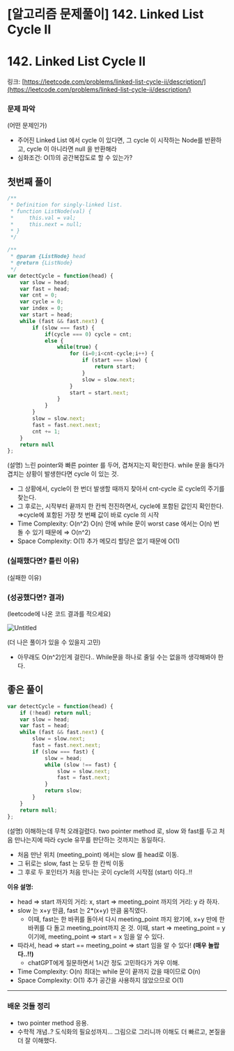 # [알고리즘 문제풀이] 142. Linked List Cycle II

# 142. Linked List Cycle II

링크: [https://leetcode.com/problems/linked-list-cycle-ii/description/](https://leetcode.com/problems/linked-list-cycle-ii/description/)

### 문제 파악

(어떤 문제인가)

- 주어진 Linked List 에서 cycle 이 있다면, 그 cycle 이 시작하는 Node를 반환하고, cycle 이 아니라면 null 을 반환해라
- 심화조건: O(1)의 공간복잡도로 할 수 있는가?

## 첫번째 풀이

```jsx
/**
 * Definition for singly-linked list.
 * function ListNode(val) {
 *     this.val = val;
 *     this.next = null;
 * }
 */

/**
 * @param {ListNode} head
 * @return {ListNode}
 */
var detectCycle = function(head) {
    var slow = head;
    var fast = head;
    var cnt = 0;
    var cycle = 0;
    var index = 0;
    var start = head;
    while (fast && fast.next) {
        if (slow === fast) {
            if(cycle === 0) cycle = cnt;
            else {
                while(true) {
                    for (i=0;i<cnt-cycle;i++) {
                        if (start === slow) {
                            return start;
                        }
                        slow = slow.next;
                    }
                    start = start.next;
                }
            }
        }
        slow = slow.next;
        fast = fast.next.next;
        cnt += 1;
    }
    return null
};
```

(설명) 느린 pointer와 빠른 pointer 를 두어, 겹쳐지는지 확인한다. while 문을 돌다가 겹치는 상황이 발생한다면 cycle 이 있는 것.

- 그 상황에서, cycle이 한 번더 발생할 때까지 찾아서 cnt-cycle 로 cycle의 주기를 찾는다.
- 그 후로는, 시작부터 끝까지 한 칸씩 전진하면서, cycle에 포함된 값인지 확인한다. ⇒cycle에 포함된 가장 첫 번째  값이 바로 cycle 의 시작
- Time Complexity: O(n^2) O(n) 안에 while 문이 worst case 에서는 O(n) 번 돌 수 있기 때문에 ⇒ O(n^2)
- Space Complexity: O(1) 추가 메모리 할당은 없기 때문에 O(1)

### (실패했다면? 틀린 이유)

(실패한 이유)

### (성공했다면? 결과)

(leetcode에 나온 코드 결과를 적으세요)

![Untitled](https://s3-us-west-2.amazonaws.com/secure.notion-static.com/c41b37de-23aa-4990-abfc-07d0a548ee62/Untitled.png)

(더 나은 풀이가 있을 수 있을지 고민)

- 아무래도 O(n^2)인게 걸린다.. While문을 하나로 줄일 수는 없을까 생각해봐야 한다.

## 좋은 풀이

```jsx
var detectCycle = function(head) {
    if (!head) return null;
    var slow = head;
    var fast = head;
    while (fast && fast.next) {
        slow = slow.next;
        fast = fast.next.next;
        if (slow === fast) {
            slow = head;
            while (slow !== fast) {
                slow = slow.next;
                fast = fast.next;
            }
            return slow;
        }
    }
    return null;
};
```

(설명) 이해하는데 무척 오래걸렸다. two pointer method 로, slow 와 fast를 두고 처음 만나는지에 따라 cycle 유무를 판단하는 것까지는 동일하다.

- 처음 만난 위치 (meeting_point) 에서는 slow 를 head로 이동.
- 그 뒤로는 slow, fast 는 모두 한 칸씩 이동
- 그 후로 두 포인터가 처음 만나는 곳이 cycle의 시작점 (start) 이다..!!

**이유 설명:**

- head ⇒ start 까지의 거리: x, start ⇒ meeting_point 까지의 거리: y 라 하자.
- slow 는 x+y 만큼, fast 는 2*(x+y) 만큼 움직였다.
    - 이때, fast는 한 바퀴를 돌아서 다시 meeting_point 까지 왔기에, x+y 만에 한 바퀴를 다 돌고 meeting_point까지 온 것. 이때, start ⇒ meeting_point = y 이기에, meeting_point ⇒ start = x 임을 알 수 있다.
- 따라서, head ⇒ start == meeting_point ⇒ start 임을 알 수 있다! **(매우 놀랍다..!!)**
    - chatGPT에게 질문하면서 1시간 정도 고민하다가 겨우 이해.
- Time Complexity: O(n) 최대는 while 문이 끝까지 갔을 때이므로 O(n)
- Space Complexity: O(1) 추가 공간을 사용하지 않았으므로 O(1)

---

### 배운 것들 정리

- two pointer method 응용.
- 수학적 개념..? 도식화의 필요성까지… 그림으로 그리니까 이해도 더 빠르고, 본질을 더 잘 이해했다.